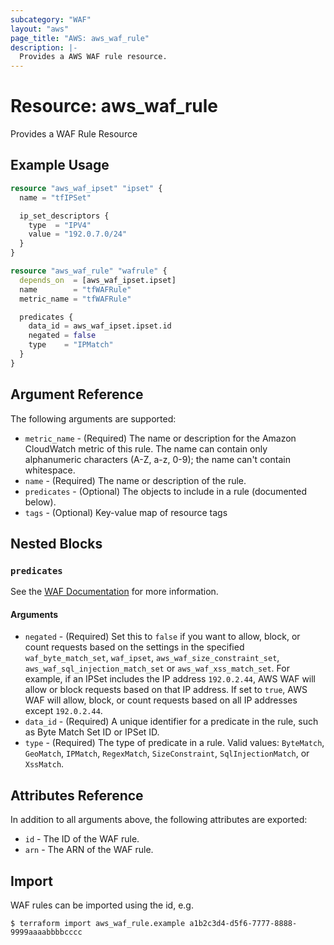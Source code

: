 ```yaml
---
subcategory: "WAF"
layout: "aws"
page_title: "AWS: aws_waf_rule"
description: |-
  Provides a AWS WAF rule resource.
---
```


# Resource: aws_waf_rule

Provides a WAF Rule Resource

## Example Usage

```terraform
resource "aws_waf_ipset" "ipset" {
  name = "tfIPSet"

  ip_set_descriptors {
    type  = "IPV4"
    value = "192.0.7.0/24"
  }
}

resource "aws_waf_rule" "wafrule" {
  depends_on  = [aws_waf_ipset.ipset]
  name        = "tfWAFRule"
  metric_name = "tfWAFRule"

  predicates {
    data_id = aws_waf_ipset.ipset.id
    negated = false
    type    = "IPMatch"
  }
}
```

## Argument Reference

The following arguments are supported:

* `metric_name` - (Required) The name or description for the Amazon CloudWatch metric of this rule. The name can contain only alphanumeric characters (A-Z, a-z, 0-9); the name can't contain whitespace.
* `name` - (Required) The name or description of the rule.
* `predicates` - (Optional) The objects to include in a rule (documented below).
* `tags` - (Optional) Key-value map of resource tags

## Nested Blocks

### `predicates`

See the [WAF Documentation](https://docs.aws.amazon.com/waf/latest/APIReference/API_Predicate.html) for more information.

#### Arguments

* `negated` - (Required) Set this to `false` if you want to allow, block, or count requests
  based on the settings in the specified `waf_byte_match_set`, `waf_ipset`, `aws_waf_size_constraint_set`, `aws_waf_sql_injection_match_set` or `aws_waf_xss_match_set`.
  For example, if an IPSet includes the IP address `192.0.2.44`, AWS WAF will allow or block requests based on that IP address.
  If set to `true`, AWS WAF will allow, block, or count requests based on all IP addresses except `192.0.2.44`.
* `data_id` - (Required) A unique identifier for a predicate in the rule, such as Byte Match Set ID or IPSet ID.
* `type` - (Required) The type of predicate in a rule. Valid values: `ByteMatch`, `GeoMatch`, `IPMatch`, `RegexMatch`, `SizeConstraint`, `SqlInjectionMatch`, or `XssMatch`.

## Attributes Reference

In addition to all arguments above, the following attributes are exported:

* `id` - The ID of the WAF rule.
* `arn` - The ARN of the WAF rule.

## Import

WAF rules can be imported using the id, e.g.

```
$ terraform import aws_waf_rule.example a1b2c3d4-d5f6-7777-8888-9999aaaabbbbcccc
```
